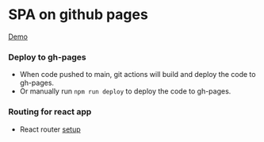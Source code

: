 # SPA on github pages

[Demo](https://sriramrudraraju.github.io/spa-ghpages/)

### Deploy to gh-pages
* When code pushed to main, git actions will build and deploy the code to gh-pages.
* Or manually run `npm run deploy` to deploy the code to gh-pages.

### Routing for react app
* React router [setup](https://v5.reactrouter.com/web/guides/quick-start/installation)